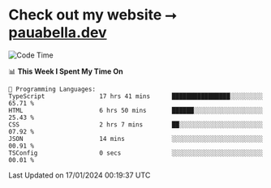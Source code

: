 # Check out my website ⭢ [pauabella.dev](https://pauabella.dev)

<!--START_SECTION:waka-->
![Code Time](http://img.shields.io/badge/Code%20Time-2%2C858%20hrs%2034%20mins-blue)

📊 **This Week I Spent My Time On** 

```text
💬 Programming Languages: 
TypeScript               17 hrs 41 mins      ████████████████░░░░░░░░░   65.71 % 
HTML                     6 hrs 50 mins       ██████░░░░░░░░░░░░░░░░░░░   25.43 % 
CSS                      2 hrs 7 mins        ██░░░░░░░░░░░░░░░░░░░░░░░   07.92 % 
JSON                     14 mins             ░░░░░░░░░░░░░░░░░░░░░░░░░   00.91 % 
TSConfig                 0 secs              ░░░░░░░░░░░░░░░░░░░░░░░░░   00.01 % 
```


 Last Updated on 17/01/2024 00:19:37 UTC
<!--END_SECTION:waka-->
